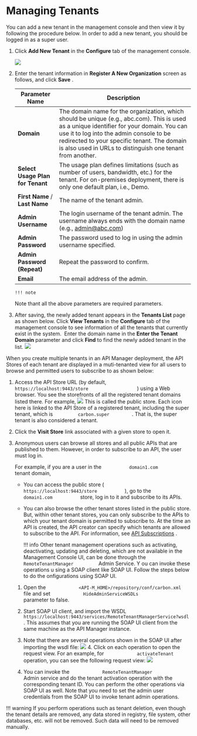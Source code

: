 # Managing Tenants

You can add a new tenant in the management console and then view it by following the procedure below. In order to add a new tenant, you should be logged in as a super user.

1.  Click **Add New Tenant** in the **Configure** tab of the management console.

    ![](attachments/103333432/103333433.png)

2.  Enter the tenant information in **Register A New Organization** screen as follows, and click **Save** .

    | Parameter Name                   | Description                                                                                                                                                                                                                                                                                       |
    |----------------------------------|---------------------------------------------------------------------------------------------------------------------------------------------------------------------------------------------------------------------------------------------------------------------------------------------------|
    | **Domain**                       | The domain name for the organization, which should be unique (e.g., abc.com). This is used as a unique identifier for your domain. You can use it to log into the admin console to be redirected to your specific tenant. The domain is also used in URLs to distinguish one tenant from another. |
    | **Select Usage Plan for Tenant** | The usage plan defines limitations (such as number of users, bandwidth, etc.) for the tenant. For on-premises deployment, there is only one default plan, i.e., Demo.                                                                                                                             |
    | **First Name** / **Last Name**   | The name of the tenant admin.                                                                                                                                                                                                                                                                     |
    | **Admin Username**               | The login username of the tenant admin. The username always ends with the domain name (e.g., admin@abc.com)                                                                                                                                                                                       |
    | **Admin Password**               | The password used to log in using the admin username specified.                                                                                                                                                                                                                                   |
    | **Admin Password (Repeat)**      | Repeat the password to confirm.                                                                                                                                                                                                                                                                   |
    | **Email**                        | The email address of the admin.                                                                                                                                                                                                                                                                   |

        !!! note
    Note thant all the above parameters are required parameters.


3.  After saving, the newly added tenant appears in the **Tenants List** page as shown below. Click **View Tenants** in the **Configure** tab of the management console to see information of all the tenants that currently exist in the system.  Enter the domain name in the **Enter the Tenant Domain** parameter and click **Find** to find the newly added tenant in the list.
    ![](attachments/103333432/103333438.png)

When you create multiple tenants in an API Manager deployment, the API Stores of each tenant are displayed in a muti-tenanted view for all users to browse and permitted users to subscribe to as shown below:

1.  Access the API Store URL (by default, `                     https://localhost:9443/store                   ` ) using a Web browser. You see the storefronts of all the registered tenant domains listed there. For example,
    ![](attachments/103333432/103333440.png)    This is called the public store. Each icon here is linked to the API Store of a registered tenant, including the super tenant, which is `          carbon.super         ` . That is, the super tenant is also considered a tenant.
2.  Click the **Visit Store** link associated with a given store to open it.
3.  Anonymous users can browse all stores and all public APIs that are published to them. However, in order to subscribe to an API, the user must log in.

    For example, if you are a user in the `           domain1.com          ` tenant domain,

    -   You can access the public store ( `            https://localhost:9443/store           ` ), go to the `            domain1.com           ` store, log in to it and subscribe to its APIs.
    -   You can also browse the other tenant stores listed in the public store. But, within other tenant stores, you can only subscribe to the APIs to which your tenant domain is permitted to subscribe to. At the time an API is created, the API creator can specify which tenants are allowed to subscribe to the API. For information, see [API Subscriptions](https://docs.wso2.com/display/AM260/Create+and+Publish+an+API#CreateandPublishanAPI-Subscriptions) .

        !!! info
    Other tenant management operations such as activating, deactivating, updating and deleting, which are not available in the Management Console UI, can be done through the `           RemoteTenantManager          ` Admin Service. Y ou can invoke these operations u sing a SOAP client like SOAP UI. Follow the steps below to do the onfigurations using SOAP UI.

    1.  Open the `             <API-M_HOME>/repository/conf/carbon.xml            ` file and set `             HideAdminServiceWSDLs            ` parameter to false.
    2.  Start SOAP UI client, and import the WSDL `              https://localhost:9443/services/RemoteTenantManagerService?wsdl             ` . This assumes that you are running the SOAP UI client from the same machine as the API Manager instance.

    3.  Note that there are several operations shown in the SOAP UI after importing the wsdl file:
        ![](attachments/103333432/103333434.png)    4.  Click on each operation to open the request view. For an example, for `             activateTenant            ` operation, you can see the following request view:
        ![](attachments/103333432/103333435.png)
    5.  You can invoke the `             RemoteTenantManager            ` Admin service and do the tenant activation operation with the corresponding tenant ID. You can perform the other operations via SOAP UI as well. Note that you need to set the admin user credentials from the SOAP UI to invoke tenant admin operations.

!!! warning
If you perform operations such as tenant deletion, even though the tenant details are removed, any data stored in registry, file system, other databases, etc. will not be removed. Such data will need to be removed manually.


